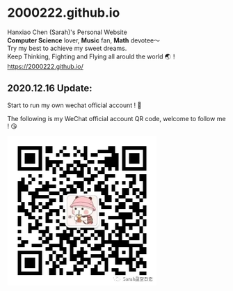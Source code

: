 # 2000222.github.io
Hanxiao Chen (Sarah)'s Personal Website <br>
**Computer Science** lover, **Music** fan,  **Math** devotee～<br>
Try my best to achieve my sweet dreams. <br>
Keep Thinking, Fighting and Flying all arould the world 🌏！<br>
https://2000222.github.io/

## 2020.12.16 Update: 
Start to run my own wechat official account ! :watermelon:

The following is my WeChat official account QR code, welcome to follow me ! :kissing_heart:

![avatar](https://github.com/2000222/2000222.github.io/blob/master/images/mmexport1610636695227.jpg)
